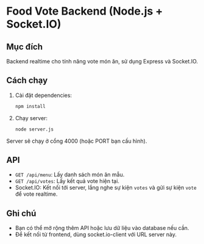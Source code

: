 # Food Vote Backend (Node.js + Socket.IO)

## Mục đích
Backend realtime cho tính năng vote món ăn, sử dụng Express và Socket.IO.

## Cách chạy

1. Cài đặt dependencies:
   ```bash
   npm install
   ```
2. Chạy server:
   ```bash
   node server.js
   ```

Server sẽ chạy ở cổng 4000 (hoặc PORT bạn cấu hình).

## API
- `GET /api/menu`: Lấy danh sách món ăn mẫu.
- `GET /api/votes`: Lấy kết quả vote hiện tại.
- Socket.IO: Kết nối tới server, lắng nghe sự kiện `votes` và gửi sự kiện `vote` để vote realtime.

## Ghi chú
- Bạn có thể mở rộng thêm API hoặc lưu dữ liệu vào database nếu cần.
- Để kết nối từ frontend, dùng socket.io-client với URL server này.
